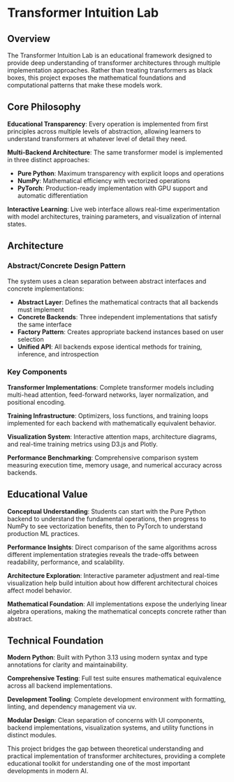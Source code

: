 # Transformer Intuition Lab

## Overview

The Transformer Intuition Lab is an educational framework designed to provide deep understanding of transformer architectures through multiple implementation approaches. Rather than treating transformers as black boxes, this project exposes the mathematical foundations and computational patterns that make these models work.

## Core Philosophy

**Educational Transparency**: Every operation is implemented from first principles across multiple levels of abstraction, allowing learners to understand transformers at whatever level of detail they need.

**Multi-Backend Architecture**: The same transformer model is implemented in three distinct approaches:
- **Pure Python**: Maximum transparency with explicit loops and operations
- **NumPy**: Mathematical efficiency with vectorized operations  
- **PyTorch**: Production-ready implementation with GPU support and automatic differentiation

**Interactive Learning**: Live web interface allows real-time experimentation with model architectures, training parameters, and visualization of internal states.

## Architecture

### Abstract/Concrete Design Pattern

The system uses a clean separation between abstract interfaces and concrete implementations:

- **Abstract Layer**: Defines the mathematical contracts that all backends must implement
- **Concrete Backends**: Three independent implementations that satisfy the same interface
- **Factory Pattern**: Creates appropriate backend instances based on user selection
- **Unified API**: All backends expose identical methods for training, inference, and introspection

### Key Components

**Transformer Implementations**: Complete transformer models including multi-head attention, feed-forward networks, layer normalization, and positional encoding.

**Training Infrastructure**: Optimizers, loss functions, and training loops implemented for each backend with mathematically equivalent behavior.

**Visualization System**: Interactive attention maps, architecture diagrams, and real-time training metrics using D3.js and Plotly.

**Performance Benchmarking**: Comprehensive comparison system measuring execution time, memory usage, and numerical accuracy across backends.

## Educational Value

**Conceptual Understanding**: Students can start with the Pure Python backend to understand the fundamental operations, then progress to NumPy to see vectorization benefits, then to PyTorch to understand production ML practices.

**Performance Insights**: Direct comparison of the same algorithms across different implementation strategies reveals the trade-offs between readability, performance, and scalability.

**Architecture Exploration**: Interactive parameter adjustment and real-time visualization help build intuition about how different architectural choices affect model behavior.

**Mathematical Foundation**: All implementations expose the underlying linear algebra operations, making the mathematical concepts concrete rather than abstract.

## Technical Foundation

**Modern Python**: Built with Python 3.13 using modern syntax and type annotations for clarity and maintainability.

**Comprehensive Testing**: Full test suite ensures mathematical equivalence across all backend implementations.

**Development Tooling**: Complete development environment with formatting, linting, and dependency management via uv.

**Modular Design**: Clean separation of concerns with UI components, backend implementations, visualization systems, and utility functions in distinct modules.

This project bridges the gap between theoretical understanding and practical implementation of transformer architectures, providing a complete educational toolkit for understanding one of the most important developments in modern AI.